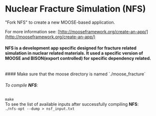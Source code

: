 Nuclear Fracture Simulation (NFS)
=====

"Fork NFS" to create a new MOOSE-based application.

For more information see: [http://mooseframework.org/create-an-app/](http://mooseframework.org/create-an-app/)

#### NFS is a development app specific designed for fracture related simulation in nuclear related materials. It used a specific version of MOOSE and BISON(export controlled) for specific dependency related.
<br/>
#### Make sure that the moose directory is named `./moose_fracture`

###### To compile **NFS**:
`make`
<br />
To see the list of available inputs after successfully compiling **NFS**:<br />
`./nfs-opt --dump > nsf_input.txt`
